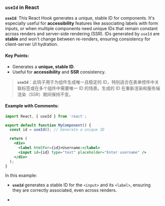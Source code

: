 ### `useId` in React

**`useId`**: This React Hook generates a unique, stable ID for components. It's especially useful for **accessibility** features like associating labels with form inputs, or when multiple components need unique IDs that remain constant across renders and server-side rendering (SSR). IDs generated by `useId` are **stable** and won't change between re-renders, ensuring consistency for client-server UI hydration.

<audio src="C:\Users\10691\Downloads\useId_ This Rea.mp3"></audio>

#### Key Points:

<audio src="C:\Users\10691\Downloads\- Generates a _.mp3"></audio>

- Generates a **unique, stable ID**.
- Useful for **accessibility** and **SSR** consistency.

> **`useId`**：此钩子用于为组件生成唯一且稳定的 ID，特别适合在表单控件中关联标签或在多个组件中需要唯一 ID 的场景。生成的 ID 在重新渲染和服务端渲染（SSR）期间保持不变。
>
> <audio src="C:\Users\10691\Downloads\useId：此钩子用于为组件生.mp3"></audio>

#### Example with Comments:

<audio src="C:\Users\10691\Downloads\这段代码展示了如何使用 Rea (3).mp3"></audio>

```jsx
import React, { useId } from 'react';

export default function MyComponent() {
  const id = useId(); // Generate a unique ID

  return (
    <div>
      <label htmlFor={id}>Username:</label>
      <input id={id} type="text" placeholder="Enter username" />
    </div>
  );
}
```

In this example:
- **`useId`** generates a stable ID for the `<input>` and its `<label>`, ensuring they are correctly associated, even across renders.

- <audio src="C:\Users\10691\Downloads\__`useId`__ gen.mp3"></audio>